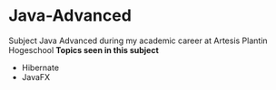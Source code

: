 # Java-Advanced
Subject Java Advanced during my academic career at Artesis Plantin Hogeschool
**Topics seen in this subject**
- Hibernate
- JavaFX
